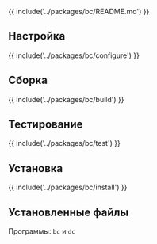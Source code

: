 {{ include('../packages/bc/README.md') }}

## Настройка

{{ include('../packages/bc/configure') }}

## Сборка

{{ include('../packages/bc/build') }}

## Тестирование

{{ include('../packages/bc/test') }}

## Установка

{{ include('../packages/bc/install') }}

## Установленные файлы

Программы: `bc` и `dc`


